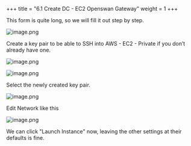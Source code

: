 +++
title = "6.1 Create DC - EC2 Openswan Gateway"
weight = 1
+++


This form is quite long, so we will fill it out step by step.


![image.png](/images/004-iv-setup-vpc-dc-resources/006-6-ec2-dc-ec2-openswan-gateway/20-231079-image.png)


Create a key pair to be able to SSH into AWS - EC2 - Private if you don’t already have one.


![image.png](/images/004-iv-setup-vpc-dc-resources/006-6-ec2-dc-ec2-openswan-gateway/20-814960-image.png)


![image.png](/images/004-iv-setup-vpc-dc-resources/006-6-ec2-dc-ec2-openswan-gateway/20-112191-image.png)


Select the newly created key pair.


![image.png](/images/004-iv-setup-vpc-dc-resources/006-6-ec2-dc-ec2-openswan-gateway/20-204880-image.png)


Edit Network like this


![image.png](/images/004-iv-setup-vpc-dc-resources/006-6-ec2-dc-ec2-openswan-gateway/20-561997-image.png)


We can click "Launch Instance" now, leaving the other settings at their defaults is fine.


